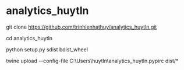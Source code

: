 # analytics_huytln
git clone https://github.com/trinhlenhathuy/analytics_huytln.git 

cd analytics_huytln

python setup.py sdist bdist_wheel 

twine upload --config-file C:\Users\huytln\analytics_huytln\.pypirc dist/*
